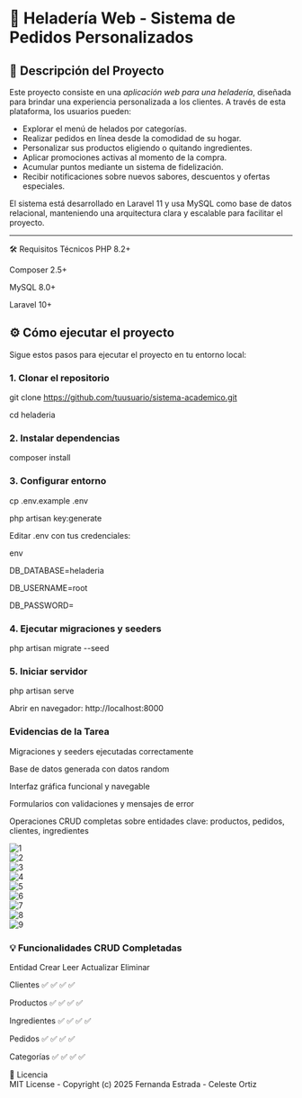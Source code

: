 # 🍦 Heladería Web - Sistema de Pedidos Personalizados

## 📝 Descripción del Proyecto

Este proyecto consiste en una *aplicación web para una heladería*, diseñada para brindar una experiencia personalizada a los clientes. A través de esta plataforma, los usuarios pueden:

- Explorar el menú de helados por categorías.
- Realizar pedidos en línea desde la comodidad de su hogar.
- Personalizar sus productos eligiendo o quitando ingredientes.
- Aplicar promociones activas al momento de la compra.
- Acumular puntos mediante un sistema de fidelización.
- Recibir notificaciones sobre nuevos sabores, descuentos y ofertas especiales.

El sistema está desarrollado en Laravel 11 y usa MySQL como base de datos relacional, manteniendo una arquitectura clara y escalable para facilitar el proyecto.

---
🛠 Requisitos Técnicos
PHP 8.2+

Composer 2.5+

MySQL 8.0+

Laravel 10+

## ⚙️ Cómo ejecutar el proyecto

Sigue estos pasos para ejecutar el proyecto en tu entorno local:

### 1. Clonar el repositorio

git clone https://github.com/tuusuario/sistema-academico.git

cd heladeria

### 2. Instalar dependencias
composer install

### 3. Configurar entorno
cp .env.example .env

php artisan key:generate

Editar .env con tus credenciales:

env

DB_DATABASE=heladeria

DB_USERNAME=root

DB_PASSWORD=

### 4. Ejecutar migraciones y seeders
php artisan migrate --seed

### 5. Iniciar servidor
php artisan serve

Abrir en navegador: http://localhost:8000

### Evidencias de la Tarea
Migraciones y seeders ejecutadas correctamente

Base de datos generada con datos random 

Interfaz gráfica funcional y navegable

Formularios con validaciones y mensajes de error

Operaciones CRUD completas sobre entidades clave: productos, pedidos, clientes, ingredientes

![1](img/1.png)  
![2](img/2.png)  
![3](img/3.png)  
![4](img/4.png)  
![5](img/5.png)  
![6](img/6.png)  
![7](img/7.png)  
![8](img/8.png)  
![9](img/9.png)  

### 💡 Funcionalidades CRUD Completadas

Entidad	Crear	Leer	Actualizar	Eliminar

Clientes	✅	✅	✅	✅

Productos	✅	✅	✅	✅

Ingredientes	✅	✅	✅	✅

Pedidos	✅	✅	✅	✅

Categorías	✅	✅	✅	✅



📜 Licencia  
MIT License - Copyright (c) 2025 Fernanda Estrada - Celeste Ortiz

